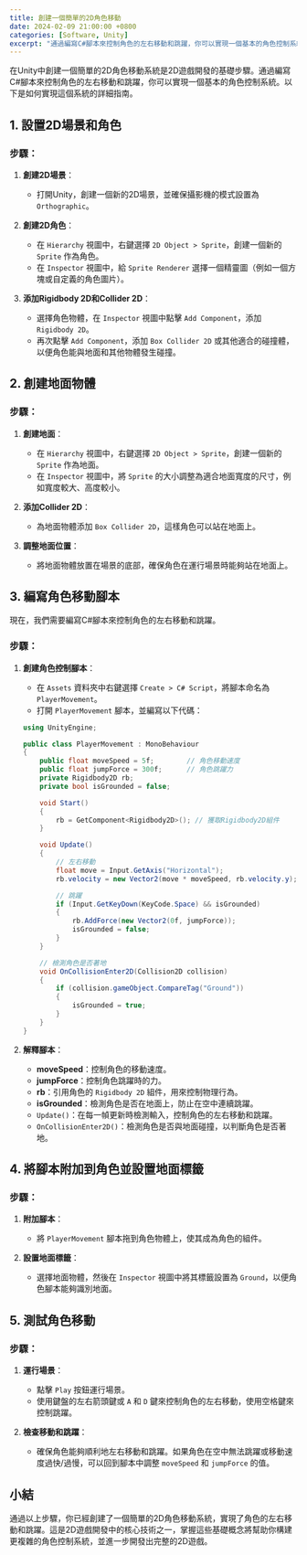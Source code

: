 ```yaml
---
title: 創建一個簡單的2D角色移動
date: 2024-02-09 21:00:00 +0800
categories: [Software, Unity]
excerpt: "通過編寫C#腳本來控制角色的左右移動和跳躍，你可以實現一個基本的角色控制系統"
---
```


在Unity中創建一個簡單的2D角色移動系統是2D遊戲開發的基礎步驟。通過編寫C#腳本來控制角色的左右移動和跳躍，你可以實現一個基本的角色控制系統。以下是如何實現這個系統的詳細指南。

## **1. 設置2D場景和角色**

### **步驟**：
1. **創建2D場景**：
   - 打開Unity，創建一個新的2D場景，並確保攝影機的模式設置為 `Orthographic`。

2. **創建2D角色**：
   - 在 `Hierarchy` 視圖中，右鍵選擇 `2D Object > Sprite`，創建一個新的 `Sprite` 作為角色。
   - 在 `Inspector` 視圖中，給 `Sprite Renderer` 選擇一個精靈圖（例如一個方塊或自定義的角色圖片）。

3. **添加Rigidbody 2D和Collider 2D**：
   - 選擇角色物體，在 `Inspector` 視圖中點擊 `Add Component`，添加 `Rigidbody 2D`。
   - 再次點擊 `Add Component`，添加 `Box Collider 2D` 或其他適合的碰撞體，以便角色能與地面和其他物體發生碰撞。

## **2. 創建地面物體**

### **步驟**：
1. **創建地面**：
   - 在 `Hierarchy` 視圖中，右鍵選擇 `2D Object > Sprite`，創建一個新的 `Sprite` 作為地面。
   - 在 `Inspector` 視圖中，將 `Sprite` 的大小調整為適合地面寬度的尺寸，例如寬度較大、高度較小。

2. **添加Collider 2D**：
   - 為地面物體添加 `Box Collider 2D`，這樣角色可以站在地面上。

3. **調整地面位置**：
   - 將地面物體放置在場景的底部，確保角色在運行場景時能夠站在地面上。

## **3. 編寫角色移動腳本**

現在，我們需要編寫C#腳本來控制角色的左右移動和跳躍。

### **步驟**：
1. **創建角色控制腳本**：
   - 在 `Assets` 資料夾中右鍵選擇 `Create > C# Script`，將腳本命名為 `PlayerMovement`。
   - 打開 `PlayerMovement` 腳本，並編寫以下代碼：

   ```csharp
   using UnityEngine;

   public class PlayerMovement : MonoBehaviour
   {
       public float moveSpeed = 5f;        // 角色移動速度
       public float jumpForce = 300f;      // 角色跳躍力
       private Rigidbody2D rb;
       private bool isGrounded = false;

       void Start()
       {
           rb = GetComponent<Rigidbody2D>(); // 獲取Rigidbody2D組件
       }

       void Update()
       {
           // 左右移動
           float move = Input.GetAxis("Horizontal");
           rb.velocity = new Vector2(move * moveSpeed, rb.velocity.y);

           // 跳躍
           if (Input.GetKeyDown(KeyCode.Space) && isGrounded)
           {
               rb.AddForce(new Vector2(0f, jumpForce));
               isGrounded = false;
           }
       }

       // 檢測角色是否著地
       void OnCollisionEnter2D(Collision2D collision)
       {
           if (collision.gameObject.CompareTag("Ground"))
           {
               isGrounded = true;
           }
       }
   }
   ```

2. **解釋腳本**：
   - **moveSpeed**：控制角色的移動速度。
   - **jumpForce**：控制角色跳躍時的力。
   - **rb**：引用角色的 `Rigidbody 2D` 組件，用來控制物理行為。
   - **isGrounded**：檢測角色是否在地面上，防止在空中連續跳躍。
   - `Update()`：在每一幀更新時檢測輸入，控制角色的左右移動和跳躍。
   - `OnCollisionEnter2D()`：檢測角色是否與地面碰撞，以判斷角色是否著地。

## **4. 將腳本附加到角色並設置地面標籤**

### **步驟**：
1. **附加腳本**：
   - 將 `PlayerMovement` 腳本拖到角色物體上，使其成為角色的組件。

2. **設置地面標籤**：
   - 選擇地面物體，然後在 `Inspector` 視圖中將其標籤設置為 `Ground`，以便角色腳本能夠識別地面。

## **5. 測試角色移動**

### **步驟**：
1. **運行場景**：
   - 點擊 `Play` 按鈕運行場景。
   - 使用鍵盤的左右箭頭鍵或 `A` 和 `D` 鍵來控制角色的左右移動，使用空格鍵來控制跳躍。

2. **檢查移動和跳躍**：
   - 確保角色能夠順利地左右移動和跳躍。如果角色在空中無法跳躍或移動速度過快/過慢，可以回到腳本中調整 `moveSpeed` 和 `jumpForce` 的值。

## **小結**

通過以上步驟，你已經創建了一個簡單的2D角色移動系統，實現了角色的左右移動和跳躍。這是2D遊戲開發中的核心技術之一，掌握這些基礎概念將幫助你構建更複雜的角色控制系統，並進一步開發出完整的2D遊戲。
